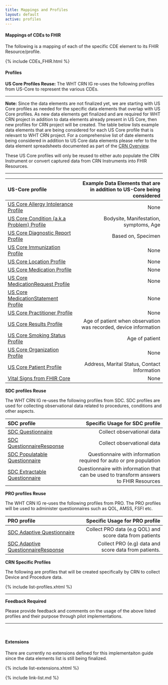 ```yaml
---
title: Mappings and Profiles
layout: default
active: profiles
---
```


#### Mappings of CDEs to FHIR

The following is a mapping of each of the specific CDE element to its FHIR Resource/profile.

{% include CDEs_FHIR.html %}


#### Profiles

**US Core Profiles Reuse:** 
The WHT CRN IG re-uses the following profiles from US-Core to represent the various CDEs.

---
**Note:** Since the data elements are not finalized yet, we are starting with US Core profiles as needed for the specific data elements that overlap with US Core profiles. As new data elements get finalized and are required for WHT CRN project in addition to data elements already present in US Core, then new profiles for CRN project will be created. The table below lists example data elements that are being considered for each US Core profile that is relevant to WHT CRN project. For a comprehensive list of date elements being considered in addition to US Core data elements please refer to the data element spreadsheets documented as part of the [CRN Overview](crn-overview.html).

These US Core profiles will only be reused to either auto populate the CRN Instrument or convert captured data from CRN Instruments into FHIR Resources.  

---

| US-Core profile  | Example Data Elements that are in addition to US-Core being considered                   |
:------------------|-----------------------------------------------------------------------------------------:|
| [US Core Allergy Intolerance Profile](http://hl7.org/fhir/us/core/StructureDefinition-us-core-allergyintolerance.html) | None|
| [US Core Condition (a.k.a Problem) Profile](http://hl7.org/fhir/us/core/StructureDefinition-us-core-condition.html) |Bodysite, Manifestation, symptoms, Age |
| [US Core Diagnostic Report Profile](http://hl7.org/fhir/us/core/StructureDefinition-us-core-diagnosticreport.html) | Based on, Specimen|
| [US Core Immunization Profile](http://hl7.org/fhir/us/core/StructureDefinition-us-core-immunization.html) | None|
| [US Core Location Profile](http://hl7.org/fhir/us/core/StructureDefinition-us-core-location.html) | None|
| [US Core Medication Profile](http://hl7.org/fhir/us/core/StructureDefinition-us-core-medication.html) | None|
| [US Core MedicationRequest Profile](http://hl7.org/fhir/us/core/StructureDefinition-us-core-medicationrequest.html) | None|
| [US Core MedicationStatement Profile](http://hl7.org/fhir/us/core/StructureDefinition-us-core-medicationstatement.html) | None|
| [US Core Practitioner Profile](http://hl7.org/fhir/us/core/StructureDefinition-us-core-practitioner.html)| None|
| [US Core Results Profile](http://hl7.org/fhir/us/core/StructureDefinition-us-core-observationresults.html) |Age of patient when observation was recorded, device information |
| [US Core Smoking Status Profile](http://hl7.org/fhir/us/core/StructureDefinition-us-core-smokingstatus.html) |Age of patient|
| [US Core Organization Profile](http://hl7.org/fhir/us/core/StructureDefinition-us-core-organization.html) | None|
| [US Core Patient Profile](http://hl7.org/fhir/us/core/StructureDefinition-us-core-patient.html) | Address, Marital Status, Contact Information |
| [Vital Signs from FHIR Core](http://hl7.org/fhir/us/core/us-core-vitalsigns.html) | None |


**SDC profiles Reuse**

The WHT CRN IG re-uses the following profiles from SDC.
SDC profiles are used for collecting observational data related to procedures, conditions and other aspects.

| SDC profile  | Specific Usage for SDC profile               |
:------------------|-----------------------------------------------------------------------------------------:|
| [SDC Questionnaire](http://build.fhir.org/ig/HL7/sdc/sdc-questionnaire.html) | Collect observational data |
| [SDC QuestionnaireResponse](http://build.fhir.org/ig/HL7/sdc/sdc-questionnaireresponse.html) |Collect observational data  |
| [SDC Populatable Questionnaire](http://build.fhir.org/ig/HL7/sdc/sdc-questionnaire-populate.html)| Questionnaire with information required for auto or pre population |
| [SDC Extractable Questionnaire](http://build.fhir.org/ig/HL7/sdc/sdc-questionnaire-extract.html)|Questionnaire with information that can be used to transform answers to FHIR Resources|

**PRO profiles Reuse**

The WHT CRN IG re-uses the following profiles from PRO.
The PRO profiles will be used to administer questionnaires such as QOL, AMSS, FSFI etc.


| PRO profile  | Specific Usage for PRO profile               |
:------------------|-----------------------------------------------------------------------------------------:|
|[SDC Adaptive Questionnaire](http://build.fhir.org/ig/HL7/sdc/sdc-questionnaire-adapt.html)| Collect PRO data (e.g QOL) and score data from patients |
|[SDC Adaptive QuestionnaireResponse](http://build.fhir.org/ig/HL7/sdc/sdc-questionnaireresponse-adapt.html) |Collect PRO (e.g) data and score data from patients. |


**CRN Specific Profiles**

The following are profiles that will be created specifically by CRN to collect Device and Procedure data.



{% include list-profiles.xhtml %}

---
**Feedback Required**

Please provide feedback and comments on the usage of the above listed profiles and their purpose through pilot implementations.

---

<br />



#### Extensions

There are currently no extensions defined for this implementaiton guide since the data elements list is still being finalized.


{% include list-extensions.xhtml %}


{% include link-list.md %}

<br />
